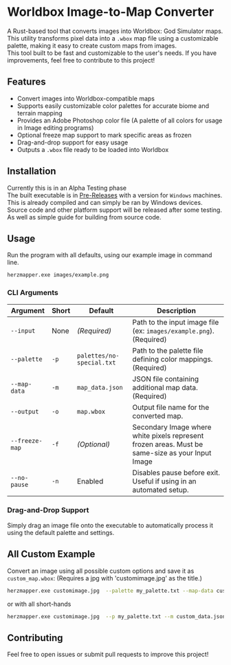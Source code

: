 # Worldbox Image-to-Map Converter  

A Rust-based tool that converts images into Worldbox: God Simulator maps. \
This utility transforms pixel data into a `.wbox` map file using a customizable palette, making it easy to create custom maps from images. \
This tool built to be fast and customizable to the user's needs. If you have improvements, feel free to contribute to this project! 

## Features  
- Convert images into Worldbox-compatible maps  
- Supports easily customizable color palettes for accurate biome and terrain mapping
- Provides an Adobe Photoshop color file (A palette of all colors for usage in Image editing programs)
- Optional freeze map support to mark specific areas as frozen  
- Drag-and-drop support for easy usage  
- Outputs a `.wbox` file ready to be loaded into Worldbox  

## Installation  

Currently this is in an Alpha Testing phase \
The built executable is in [Pre-Releases](https://github.com/IgnizGitHub/HerzMapper/releases/tag/Alpha-Release) with a version for `Windows` machines. \
This is already compiled and can simply be ran by Windows devices. \
Source code and other platform support will be released after some testing. \
As well as simple guide for building from source code.


## Usage  

Run the program with all defaults, using our example image in command line.

```sh
herzmapper.exe images/example.png 
```

### CLI Arguments  

| Argument        | Short | Default                 | Description |
|---------------|------|------------------------|-------------|
| `--input`     | None | *(Required)*           | Path to the input image file (ex: `images/example.png`). (Required) |
| `--palette`   | `-p` | `palettes/no-special.txt` | Path to the palette file defining color mappings. (Required)  |
| `--map-data`  | `-m` | `map_data.json`         | JSON file containing additional map data. (Required) |
| `--output`    | `-o` | `map.wbox`              | Output file name for the converted map. |
| `--freeze-map` | `-f` | *(Optional)*           | Secondary Image where white pixels represent frozen areas. Must be same-size as your Input Image |
| `--no-pause`  | `-n` | Enabled                 | Disables pause before exit. Useful if using in an automated setup. |

### Drag-and-Drop Support  
Simply drag an image file onto the executable to automatically process it using the default palette and settings.

## All Custom Example  
Convert an image using all possible custom options and save it as `custom_map.wbox`:
(Requires a jpg with 'customimage.jpg' as the title.)

```sh
herzmapper.exe customimage.jpg  --palette my_palette.txt --map-data custom_data.json --freeze-map images/frozen.png --no-pause --output custom_map.wbox
```
or with all short-hands

```sh
herzmapper.exe customimage.jpg  --p my_palette.txt --m custom_data.json --f images/frozen.png --n --o custom_map.wbox
```

## Contributing  
Feel free to open issues or submit pull requests to improve this project!

